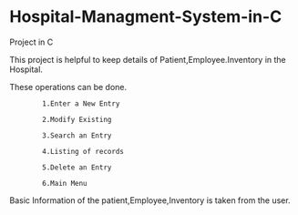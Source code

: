 # Hospital-Managment-System-in-C

Project in C

This project is helpful to keep details of Patient,Employee.Inventory in the Hospital.

These operations can be done.

            1.Enter a New Entry

            2.Modify Existing

            3.Search an Entry

            4.Listing of records

            5.Delete an Entry

            6.Main Menu

Basic Information of the patient,Employee,Inventory is taken from the user.
